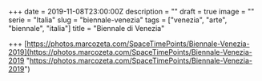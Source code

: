 +++
date = 2019-11-08T23:00:00Z
description = ""
draft = true
image = ""
serie = "Italia"
slug = "biennale-venezia"
tags = ["venezia", "arte", "biennale", "italia"]
title = "Biennale di Venezia"

+++
[https://photos.marcozeta.com/SpaceTimePoints/Biennale-Venezia-2019](https://photos.marcozeta.com/SpaceTimePoints/Biennale-Venezia-2019 "https://photos.marcozeta.com/SpaceTimePoints/Biennale-Venezia-2019")